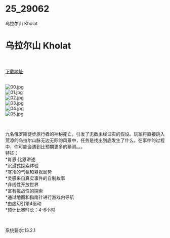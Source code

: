 # 25_29062
乌拉尔山 Kholat
# 乌拉尔山 Kholat
 <br/></br>
[下载地址](https://www.switch520.cc/article/29062 "下载地址")
<br/></br>

<p><img title="00.jpg" src="https://www.switch520.cc/muke_img/2022_04_03_a79eaa784372f.jpg" alt="00.jpg"><br>
<img title="01.jpg" src="https://www.switch520.cc/muke_img/2022_04_03_9b2611f8ba889.jpg" alt="01.jpg"><br>
<img title="02.jpg" src="https://www.switch520.cc/muke_img/2022_04_03_3ea1f73eece1d.jpg" alt="02.jpg"><br>
<img title="03.jpg" src="https://www.switch520.cc/muke_img/2022_04_03_42b7d14dc3e25.jpg" alt="03.jpg"><br>
<img title="04.jpg" src="https://www.switch520.cc/muke_img/2022_04_03_b7b787d4357b6.jpg" alt="04.jpg"><br>
<img title="05.jpg" src="https://www.switch520.cc/muke_img/2022_04_03_7fd2fe27a761e.jpg" alt="05.jpg"></p>
<p>&nbsp;</p>
<p>九名俄罗斯徒步旅行者的神秘死亡，引发了无数未经证实的假设。玩家将直接跳入荒凉的乌拉尔山脉无边无际的风景中，任务是找出到底发生了什么。在事件的过程中，你可能会遇到比预期更多的猜测。。。<br>
特征：<br>
*肖恩·比恩讲述<br>
*沉浸式探索体验<br>
*寒冷的气氛和紧张局势<br>
*灵感来自真实事件的自制故事<br>
*非线性开放世界<br>
*富有挑战性的探索<br>
*通过地图和指南针进行游戏内导航<br>
*由虚幻引擎4驱动<br>
*预计比赛时长：4-6小时</p>
<p>&nbsp;</p>
<p>系统要求:13.2.1</p>



